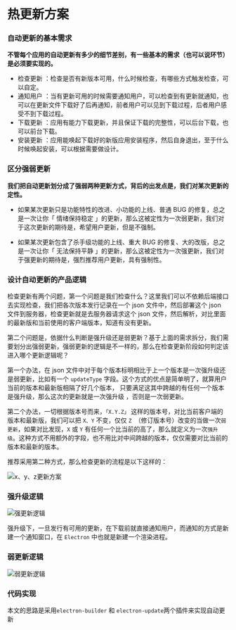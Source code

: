 # 热更新方案

### 自动更新的基本需求

**不管每个应用的自动更新有多少的细节差别，有一些基本的需求（也可以说环节）是必须要实现的。**

- 检查更新 ：检查是否有新版本可用，什么时候检查，有哪些方式触发检查，可以自定。
- 通知用户 ：当有更新可用的时候需要通知用户，可以检查到有更新就通知，也可以在更新文件下载好了后再通知，前者用户可以见到下载过程，后者用户感受不到下载过程。
- 下载更新 ：应用有能力下载更新，并且保证下载的完整性，可以后台下载，也可以前台下载。
- 安装更新 ：应用能唤起下载好的新版应用安装程序，然后自身退出，至于什么时候唤起安装，可以根据需要做设计。

### 区分强弱更新

**我们把自动更新划分成了强弱两种更新方式，背后的出发点是，我们对某次更新的定性。**

- 如果某次更新只是功能特性的改进、小功能的上线、普通 BUG 的修复，总之是一次让你「 情绪保持稳定 」的更新，那么这被定性为一次弱更新，我们对于这次更新的期待是，希望用户更新，但是不强制。

- 如果某次更新包含了杀手级功能的上线、重大 BUG 的修复、大的改版，总之是一次让你「 无法保持平静 」的更新，那么这被定性为一次强更新，我们对于强更新的期待是，强烈推荐用户更新，具有强制性。

### 设计自动更新的产品逻辑

检查更新有两个问题，第一个问题是我们检查什么？这里我们可以不依赖后端接口去实现检查，我们把各次版本发行记录在一个 json 文件中，然后部署这个 json 文件到服务器，检查更新就是去服务器请求这个 json 文件，然后解析，对比里面的最新版和当前使用的客户端版本，知道有没有更新。

第二个问题是，依据什么判断是强升级还是弱更新？基于上面的需求拆分，我们需要划分出强弱更新，强弱更新的逻辑是不一样的，那么在检查更新阶段如何判定该进入哪个更新逻辑呢？

第一个办法，在 json 文件中对于每个版本标明相比于上一个版本是一次强升级还是弱更新，比如有一个 `updateType` 字段。这个方式的优点是简单明了，就算用户当前的版本和最新版相隔了好几个版本， 只要满足这其中跨越的有任何一个版本是强升级，那么这次的更新就是一次强升级 ，否则是一次弱更新。

第二个办法，一切根据版本号而来，`「X.Y.Z」` 这样的版本号，对比当前客户端的版本和最新版，我们可以把 `X、Y` 不变，仅仅 `Z `（修订版本号）改变的当做一次`弱更新`，如果对比发现，`X` 或 `Y` 有任何一个比当前的高了，那么就定义为一次`强升级`。这种方式不用额外的字段，也不用比对中间跨越的版本，仅仅需要对比当前的版本和最新的版本。

推荐采用第二种方式，那么检查更新的流程是以下这样的：

![x、y、z更新方案](https://img-blog.csdnimg.cn/20200227210931233.png?x-oss-process=image/watermark,type_ZmFuZ3poZW5naGVpdGk,shadow_10,text_aHR0cHM6Ly9ibG9nLmNzZG4ubmV0L3hqbDI3MTMxNA==,size_16,color_FFFFFF,t_70)

### 强升级逻辑

![强更新逻辑](https://img-blog.csdnimg.cn/2020022721102657.png?x-oss-process=image/watermark,type_ZmFuZ3poZW5naGVpdGk,shadow_10,text_aHR0cHM6Ly9ibG9nLmNzZG4ubmV0L3hqbDI3MTMxNA==,size_16,color_FFFFFF,t_70)

强升级下，一旦发行有可用的更新，在下载前就直接通知用户，而通知的方式是新建一个通知窗口，在 `Electron` 中也就是新建一个渲染进程。

### 弱更新逻辑

![弱更新逻辑](https://img-blog.csdnimg.cn/20200227211437320.png?x-oss-process=image/watermark,type_ZmFuZ3poZW5naGVpdGk,shadow_10,text_aHR0cHM6Ly9ibG9nLmNzZG4ubmV0L3hqbDI3MTMxNA==,size_16,color_FFFFFF,t_70)

### 代码实现
 
本文的思路是采用`electron-builder` 和 `electron-update`两个插件来实现自动更新